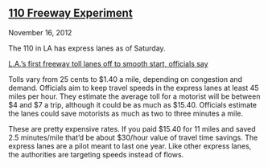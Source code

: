 ## [110 Freeway Experiment](/2012/11/16/110-freeway-experiment/ "110 Freeway Experiment")

November 16, 2012
            

The 110 in LA has express lanes as of Saturday.

[L.A.’s first freeway toll lanes off to smooth start, officials say](http://latimesblogs.latimes.com/lanow/2012/11/la-110-freeway-toll-lanes-smooth-start.html)

Tolls vary from 25 cents to $1.40 a mile, depending on congestion and demand. Officials aim to keep travel speeds in the express lanes at least 45 miles per hour. They estimate the average toll for a motorist will be between $4 and $7 a trip, although it could be as much as $15.40\. Officials estimate the lanes could save motorists as much as two to three minutes a mile.

These are pretty expensive rates. If you paid $15.40 for 11 miles and saved 2.5 minutes/mile that’d be about $30/hour value of travel time savings. The express lanes are a pilot meant to last one year. Like other express lanes, the authorities are targeting speeds instead of flows.

					            
